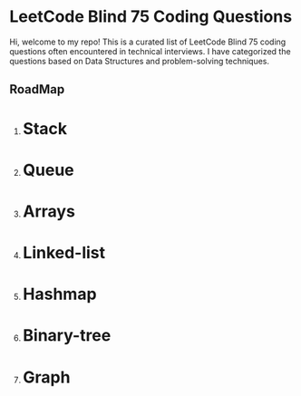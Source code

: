 # LeetCode Blind 75 Coding Questions

Hi, welcome to my repo! This is a curated list of LeetCode Blind 75 coding questions often encountered in technical interviews. I have categorized the questions based on Data Structures and problem-solving techniques.

## RoadMap
1. # Stack
2. # Queue
3. # Arrays
4. # Linked-list
5. # Hashmap
6. # Binary-tree
7. # Graph
